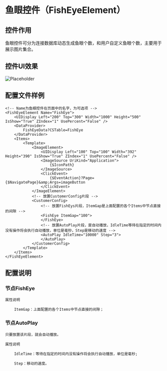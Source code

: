 # 鱼眼控件（FishEyeElement）

## 控件作用

鱼眼控件可分为连接数据库动态生成鱼眼个数，和用户自定义鱼眼个数，主要用于展示图片集合。

## 控件UI效果
![Placeholder](../../images/FishEyeElement.png)


## 配置文件样例
```
<!-- Name为鱼眼控件在页面中的名字，为可选项 -->
<FishEyeElement Name="FishEye">
	<UIDisplay Left="200" Top="300" Width="1000" Height="500" IsShow="True" ZIndex="1" UsePercent="False" />
	<DataProvider>
		FishEyeData?CSTable=FishEye
	</DataProvider>
	<Items>
		<Template>
			<ImageElement>
				<UIDisplay Left="100" Top="100" Width="392" Height="390" IsShow="True" ZIndex="1" UsePercent="False" />
				<ImageSource UriKind="Application">
					{$IconPath}
				</ImageSource>
				<ClickEvent>
					{$EventAction}?Page={$NavigatePage}&amp;Args=imageButton
				</ClickEvent>
			</ImageElement>
			<!-- 放置CustomerConfig片段 -->
			<CustomerConfig>
				<!-- 放置FishEys片段，ItemGap是上面配置的各个Items中节点直接的间隙 -->
				<FishEye ItemGap="100">
				</FishEye>
				<!-- 放置AutoPlay片段，是自动播放，IdleTime等待在指定的时间内没有操作将会执行自动播放，单位是毫秒，Step是移动的速度 -->
				<AutoPlay IdleTime="10000" Step="3">
				</AutoPlay>
			</CustomerConfig>
		</Template>
	</Items>
</FishEyeElement>
```


## 配置说明
### 节点FishEye

    属性说明

        ItemGap：上面配置的各个Items中节点直接的间隙；

### 节点AutoPlay 

    只要放置该片段，就会自动播放。
    
    属性说明    

        IdleTime：等待在指定的时间内没有操作将会执行自动播放，单位是毫秒;

        Step：移动的速度。

